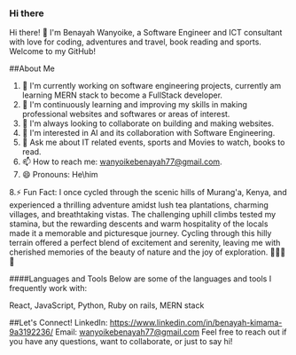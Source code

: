 ### Hi there
Hi there! 👋 I'm Benayah Wanyoike, a Software Engineer and ICT consultant with love for coding, adventures and travel, book reading and sports. Welcome to my GitHub!

##About Me

1. 🔭 I'm currently working on software engineering projects, currently am learning MERN stack to become a FullStack developer.
2. 🌱 I'm continuously learning and improving my skills in making professional websites and softwares or areas of interest.
3. 👯 I'm always looking to collaborate on building and making websites.
4. 🤔 I'm interested in AI and its collaboration with Software Engineering.
5. 💬 Ask me about IT related events, sports and Movies to watch, books to read.
6. 📫 How to reach me: wanyoikebenayah77@gmail.com.
7. 😄 Pronouns: He\him
   
8.⚡ Fun Fact: I once cycled through the scenic hills of Murang'a, Kenya, and experienced a thrilling adventure amidst lush tea plantations, charming villages, and breathtaking vistas. The challenging uphill climbs tested my stamina, but the rewarding descents and warm hospitality of the locals made it a memorable and picturesque journey. Cycling through this hilly terrain offered a perfect blend of excitement and serenity, leaving me with cherished memories of the beauty of nature and the joy of exploration. 🚴‍♂️🍃😄

####Languages and Tools Below are some of the languages and tools I frequently work with:

React, JavaScript, Python, Ruby on rails,
MERN stack

##Let's Connect! 
LinkedIn: https://www.linkedin.com/in/benayah-kimama-9a3192236/ Email: wanyoikebenayah77@gmail.com Feel free to reach out if you have any questions, want to collaborate, or just to say hi!
